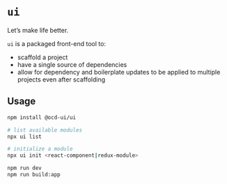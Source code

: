 # `ui`

Let’s make life better.

`ui` is a packaged front-end tool to:

- scaffold a project
- have a single source of dependencies
- allow for dependency and boilerplate updates to be applied to multiple projects even after scaffolding

## Usage

```bash
npm install @ocd-ui/ui

# list available modules
npx ui list

# initialize a module
npx ui init <react-component|redux-module>

npm run dev
npm run build:app
```
